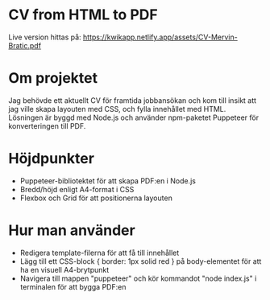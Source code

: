 # CV from HTML to PDF

Live version hittas på: https://kwikapp.netlify.app/assets/CV-Mervin-Bratic.pdf

# Om projektet

Jag behövde ett aktuellt CV för framtida jobbansökan och kom till insikt att jag ville skapa layouten med CSS, och fylla innehållet med HTML. Lösningen är byggd med Node.js och använder npm-paketet Puppeteer för konverteringen till PDF.

# Höjdpunkter
- Puppeteer-bibliotektet för att skapa PDF:en i Node.js
- Bredd/höjd enligt A4-format i CSS
- Flexbox och Grid för att positionerna layouten 

# Hur man använder
- Redigera template-filerna för att få till innehållet
- Lägg till ett CSS-block { border: 1px solid red } på body-elementet för att ha en visuell A4-brytpunkt
- Navigera till mappen "puppeteer" och kör kommandot "node index.js" i terminalen för att bygga PDF:en
